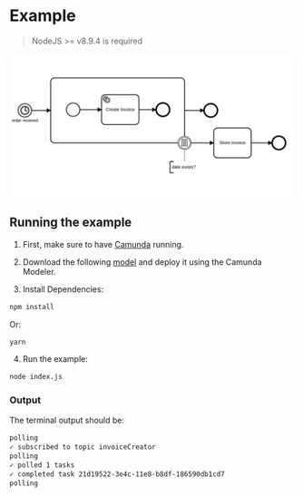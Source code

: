 # Example
> NodeJS >= v8.9.4 is required

<img alt="A Workflow for Handling Orders" src="assets/order.svg" />

## Running the example

1. First, make sure to have [Camunda](https://camunda.com/download/) running.
 
2. Download the following [model](assets/order.bpmn) and deploy it using the Camunda Modeler.

3. Install Dependencies:

```sh
npm install
```

Or:

```sh
yarn
```

4. Run the example:
```sh
node index.js
```

### Output
The terminal output should be:
```
polling
✓ subscribed to topic invoiceCreator
polling
✓ polled 1 tasks
✓ completed task 21d19522-3e4c-11e8-b8df-186590db1cd7
polling
```

